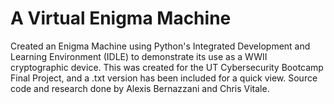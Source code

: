 # A Virtual Enigma Machine

Created an Enigma Machine using Python's Integrated Development and Learning Environment (IDLE) to demonstrate its use as a WWII cryptographic device.
This was created for the UT Cybersecurity Bootcamp Final Project, and a .txt version has been included for a quick view. Source code and research done by Alexis Bernazzani and Chris Vitale. 

